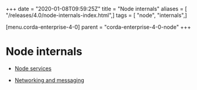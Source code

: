 +++
date = "2020-01-08T09:59:25Z"
title = "Node internals"
aliases = [ "/releases/4.0/node-internals-index.html",]
tags = [ "node", "internals",]

[menu.corda-enterprise-4-0]
parent = "corda-enterprise-4-0-node"
+++


# Node internals


* [Node services](node-services.md)

* [Networking and messaging](messaging.md)



